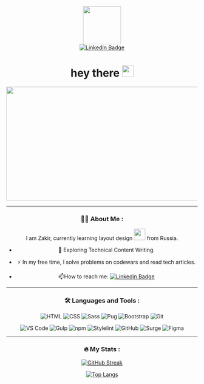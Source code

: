 <div id="header" align="center">
  <img src="https://media.giphy.com/media/M9gbBd9nbDrOTu1Mqx/giphy.gif" width="100"/>
</div>
<div id="badges" align="center">
<a href="https://www.linkedin.com/in/zakirkhunkaev?lipi=urn%3Ali%3Apage%3Ad_flagship3_profile_view_base_contact_details%3BlMIc%2B8JZSJW1%2Bb5tjaNOWA%3D%3D">
    <img src="https://img.shields.io/badge/LinkedIn-blue?style=for-the-badge&logo=linkedin&logoColor=white" alt="LinkedIn Badge"/>
  </a>
</div>
<div align="center"> 
<img src="https://komarev.com/ghpvc/?username=Zakir-Khunkaev&style=flat-square&color=blue" align="center" alt=""/>
<div>
<h1 align="center">
  hey there
  <img src="https://media.giphy.com/media/hvRJCLFzcasrR4ia7z/giphy.gif" width="30px"/>
</h1>
  <div align="center">
  <img src="https://media.giphy.com/media/dWesBcTLavkZuG35MI/giphy.gif" width="600" height="300"/>
</div>
  
 --- 
  
  ### :man_technologist: About Me :
  I am Zakir, currently learning layout design <img src="https://media.giphy.com/media/WUlplcMpOCEmTGBtBW/giphy.gif" width="30"> from Russia.

  - :seedling: Exploring Technical Content Writing.

  - :zap: In my free time, I solve problems on codewars and read tech articles.

  - :mailbox:How to reach me: [![Linkedin Badge](https://img.shields.io/badge/-ZakirKhunkaev-blue?style=flat&logo=Linkedin&logoColor=white)](https://www.linkedin.com/in/zakirkhunkaev?lipi=urn%3Ali%3Apage%3Ad_flagship3_profile_view_base_contact_details%3B69UNgG5ET1i%2BicRRGgDUGA%3D%3D)
  
  ---

### :hammer_and_wrench: Languages and Tools :
  <div>
  
  
 
  
![HTML](https://img.shields.io/badge/HTML-E34F26?style=for-the-badge&logo=html5&logoColor=white)
![CSS](https://img.shields.io/badge/CSS-1572B6?style=for-the-badge&logo=css3&logoColor=white)
![Sass](https://img.shields.io/badge/SASS-CC6699?style=for-the-badge&logo=sass&logoColor=white)
![Pug](https://img.shields.io/badge/Pug-A86454?style=for-the-badge&logo=pug&logoColor=white)
![Bootstrap](https://img.shields.io/badge/Bootstrap-7952B3?style=for-the-badge&logo=bootstrap&logoColor=white)
![Git](https://img.shields.io/badge/Git-F05032?style=for-the-badge&logo=git&logoColor=white)

![VS Code](https://img.shields.io/badge/VS_Code-007ACC?style=for-the-badge&logo=visual-studio-code&logoColor=white)
![Gulp](https://img.shields.io/badge/Gulp-CF4647?style=for-the-badge&logo=gulp&logoColor=white)
![npm](https://img.shields.io/badge/npm-CB3837?style=for-the-badge&logo=npm&logoColor=white)
![Stylelint](https://img.shields.io/badge/Stylelint-263238?style=for-the-badge&logo=stylelint&logoColor=white)
![GitHub](https://img.shields.io/badge/GitHub-100000?style=for-the-badge&logo=gitHub&logoColor=white)
![Surge](https://img.shields.io/badge/Surge-5CC18D?style=for-the-badge&logo=surge&logoColor=white)
![Figma](https://img.shields.io/badge/Figma-F24E1E?style=for-the-badge&logo=figma&logoColor=white)
    
---

### :fire: My Stats :

[![GitHub Streak](http://github-readme-streak-stats.herokuapp.com?user=Zakir0000&theme=dark&background=000000)](https://git.io/streak-stats)
    
[![Top Langs](https://github-readme-stats.vercel.app/api/top-langs/?username=Zakir0000&layout=compact&theme=vision-friendly-dark)](https://github.com/anuraghazra/github-readme-stats)
